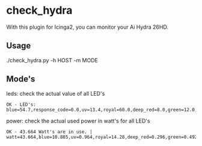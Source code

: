 # check_hydra

With this plugin for Icinga2, you can monitor your Ai Hydra 26HD.

## Usage

./check_hydra.py -h HOST -m MODE

## Mode's
leds: check the actual value of all LED's
```
OK - LED's: blue=54.7,response_code=0.0,uv=13.4,royal=60.0,deep_red=8.0,green=12.0,cool_white=66.7,violet=14.7|blue=54.7,response_code=0.0,uv=13.4,royal=60.0,deep_red=8.0,green=12.0,cool_white=66.7,violet=14.7
```
power: check the actual used power in watt's for all LED's
```
OK - 43.664 Watt's are in use. | watt=43.664,blue=10.885,uv=0.964,royal=14.28,deep_red=0.296,green=0.492,cool_white=15.674,violet=1.073
```
